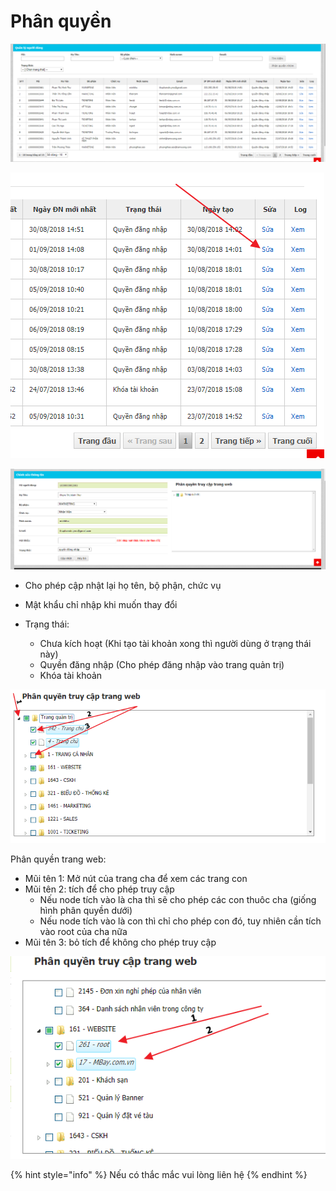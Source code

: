 # Phân quyền

![Danh s&#xE1;ch nh&#xE2;n vi&#xEA;n](../.gitbook/assets/image%20%283%29.png)

![](../.gitbook/assets/image%20%289%29.png)

![H&#xEC;nh 3: M&#xE0;n h&#xEC;nh ch&#x1EC9;nh s&#x1EED;a](../.gitbook/assets/image%20%281%29.png)

* Cho phép cập nhật lại họ tên, bộ phận, chức vụ
* Mật khẩu chỉ nhập khi muốn thay đổi
* Trạng thái:

  * Chưa kích hoạt \(Khi tạo tài khoản xong thì người dùng ở trạng thái này\)
  * Quyền đăng nhập \(Cho phép đăng nhập vào trang quản trị\)
  * Khóa tài khoản

![](../.gitbook/assets/image%20%284%29.png)

Phân quyền trang web:

* Mũi tên 1: Mở nút của trang cha để xem các trang con
* Mũi tên 2: tích để cho phép truy cập 
  * Nếu node tích vào là cha thì sẽ cho phép các con thuôc cha \(giống hình phân quyền dưới\)
  * Nếu node tích vào là con thì chỉ cho phép con đó, tuy nhiên cần tích vào root của cha nữa
* Mũi tên 3: bỏ tích để không cho phép truy cập

![](../.gitbook/assets/image%20%282%29.png)

{% hint style="info" %}
Nếu có thắc mắc vui lòng liên hệ
{% endhint %}



